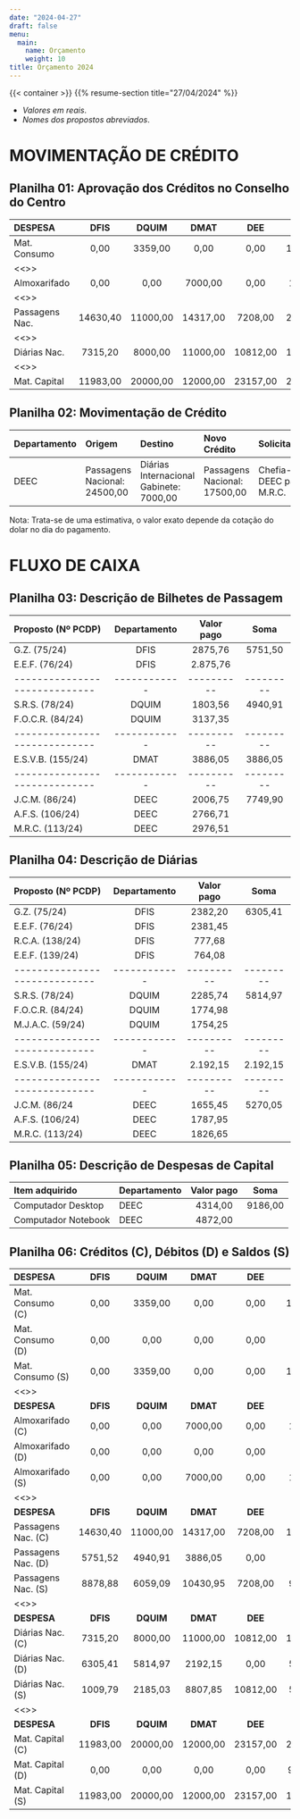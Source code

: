 ```yaml
---
date: "2024-04-27"
draft: false
menu:
  main:
    name: Orçamento
    weight: 10
title: Orçamento 2024
---
```


{{< container >}}
    {{% resume-section title="27/04/2024" %}}
 


- _Valores em reais_.
- _Nomes dos propostos abreviados_.



# MOVIMENTAÇÃO DE CRÉDITO


## Planilha 01: Aprovação dos Créditos no Conselho do Centro

|DESPESA            |DFIS      |DQUIM     |DMAT      |DEE       |DEEC      |DCC       |DAU       |Centro    |
|:----------------  |:-----:   |:-----:   |:-----:   |:-----:   |:-----:   |:-----:   |:-----:   |:-----:   |
|Mat. Consumo       |0,00      |3359,00   |0,00      |0,00      |11000,00  |0,00      |3500,00   |4000,00   |
|<<>>               |          |          |          |          |          |          |          |          |
|Almoxarifado       |0,00      |0,00      |7000,00   |0,00      |1500,00   |1936,25   |3500,00   |10000,00  |
|<<>>               |          |          |          |          |          |          |          |          |
|Passagens Nac.     |14630,40  |11000,00  |14317,00  |7208,00   |24500,00  |16000,00  |8000,00   |8000,00   |
|<<>>               |          |          |          |          |          |          |          |          |
|Diárias Nac.       |7315,20   |8000,00   |11000,00  |10812,00  |10500,00  |20000,00  |8000,00   |7353,39   |
|<<>>               |          |          |          |          |          |          |          |          |
|Mat. Capital       |11983,00  |20000,00  |12000,00  |23157,00  |25057,00  |0,00      |13644,00  |5725,00   |




## Planilha 02: Movimentação de Crédito

|Departamento   |Origem         |Destino        |Novo Crédito   |Solicitante    |
|:--------------|:--------------|:--------------|:--------------|:--------------|
|DEEC|Passagens Nacional: 24500,00|Diárias Internacional Gabinete: 7000,00|Passagens Nacional: 17500,00|Chefia--DEEC para M.R.C.|


Nota: Trata-se de uma estimativa, o valor exato depende da cotação do dolar no dia do pagamento.




# FLUXO DE CAIXA


## Planilha 03: Descrição de Bilhetes de Passagem

| Proposto (Nº PCDP)            | Departamento | Valor pago | Soma      |
|:----------------------------- | :----------: | :--------: | :-------: |
| G.Z. (75/24)                  | DFIS         | 2875,76    | 5751,50   |
| E.E.F. (76/24)                | DFIS         | 2.875,76   |           |
| ----------------------------- | ------------ | ---------- | --------- |
| S.R.S. (78/24)                | DQUIM        | 1803,56    | 4940,91   |
| F.O.C.R. (84/24)              | DQUIM        | 3137,35    |           |
| ----------------------------- | ------------ | ---------- | --------- |
| E.S.V.B. (155/24)             | DMAT         | 3886,05    | 3886,05   |
| ----------------------------- | ------------ | ---------- | --------- |
| J.C.M. (86/24)                | DEEC         | 2006,75    | 7749,90   |
| A.F.S. (106/24)               | DEEC         | 2766,71    |           |
| M.R.C. (113/24)               | DEEC         | 2976,51    |           |




## Planilha 04: Descrição de Diárias

| Proposto (Nº PCDP)            | Departamento | Valor pago | Soma      |
|:----------------------------- | :----------: | :--------: | :-------: |
| G.Z. (75/24)                  | DFIS         | 2382,20    | 6305,41   |
| E.E.F. (76/24)                | DFIS         | 2381,45    |           |
| R.C.A. (138/24)               | DFIS         | 777,68     |           |
| E.E.F. (139/24)               | DFIS         | 764,08     |           |
| ----------------------------- | ------------ | ---------- | --------- |
| S.R.S. (78/24)                | DQUIM        | 2285,74    | 5814,97   |
| F.O.C.R. (84/24)              | DQUIM        | 1774,98    |           |
| M.J.A.C. (59/24)              | DQUIM        | 1754,25    |           |
| ----------------------------- | ------------ | ---------- | --------- |
| E.S.V.B. (155/24)             | DMAT         | 2.192,15   | 2.192,15  |
| ----------------------------- | ------------ | ---------- | --------- |
| J.C.M. (86/24                 | DEEC         | 1655,45    | 5270,05   |
| A.F.S. (106/24)               | DEEC         | 1787,95    |           |
| M.R.C. (113/24)               | DEEC         | 1826,65    |           |




## Planilha 05: Descrição de Despesas de Capital

| Item adquirido                 | Departamento | Valor pago   | Soma         |
| :----------------------------- | :----------- | :----------: | :----------: |
| Computador Desktop             | DEEC         | 4314,00      | 9186,00      |
| Computador Notebook            | DEEC         | 4872,00      |              |


 

## Planilha 06: Créditos (C), Débitos (D) e Saldos (S)

|DESPESA            |DFIS      |DQUIM     |DMAT      |DEE       |DEEC      |DCC       |DAU       |Centro    |
|:----------------  |:-----:   |:-----:   |:-----:   |:-----:   |:-----:   |:-----:   |:-----:   |:-----:   |
|Mat. Consumo (C)   |0,00      |3359,00   |0,00      |0,00      |11000,00  |0,00      |3500,00   |4000,00   |
|Mat. Consumo (D)   |0,00      |0,00      |0,00      |0,00      |0,00      |0,00      |0,00      |0,00      |
|Mat. Consumo (S)   |0,00      |3359,00   |0,00      |0,00      |11000,00  |0,00      |3500,00   |4000,00   |
|<<>>               |          |          |          |          |          |          |          |          |
|**DESPESA**        |**DFIS**  |**DQUIM** |**DMAT**  |**DEE**   |**DEEC**  |**DCC**   |**DAU**   |**Centro**|
|Almoxarifado (C)   |0,00      |0,00      |7000,00   |0,00      |1500,00   |1936,25   |3500,00   |10000,00  |
|Almoxarifado (D)   |0,00      |0,00      |0,00      |0,00      |0,00      |0,00      |0,00      |0,00      |
|Almoxarifado (S)   |0,00      |0,00      |7000,00   |0,00      |1500,00   |1936,25   |3500,00   |10000,00  |
|<<>>               |          |          |          |          |          |          |          |          |
|**DESPESA**        |**DFIS**  |**DQUIM** |**DMAT**  |**DEE**   |**DEEC**  |**DCC**   |**DAU**   |**Centro**|
|Passagens Nac. (C) |14630,40  |11000,00  |14317,00  |7208,00   |17500,00  |16000,00  |8000,00   |8000,00   |
|Passagens Nac. (D) |5751,52   |4940,91   |3886,05   |0,00      |7749,9    |0,00      |0,00      |0,00      |
|Passagens Nac. (S) |8878,88   |6059,09   |10430,95  |7208,00   |9750,10   |16000,00  |8000,00   |8000,00   |
|<<>>               |          |          |          |          |          |          |          |          |
|**DESPESA**        |**DFIS**  |**DQUIM** |**DMAT**  |**DEE**   |**DEEC**  |**DCC**   |**DAU**   |**Centro**|
|Diárias Nac. (C)   |7315,20   |8000,00   |11000,00  |10812,00  |10500,00  |20000,00  |8000,00   |7353,39   |
|Diárias Nac. (D)   |6305,41   |5814,97   |2192,15   |0,00      |5270,05   |0,00      |0,00      |0,00      |
|Diárias Nac. (S)   |1009,79   |2185,03   |8807,85   |10812,00  |5229,95   |20000,00  |8000,00   |7353,39   |
|<<>>               |          |          |          |          |          |          |          |          |
|**DESPESA**        |**DFIS**  |**DQUIM** |**DMAT**  |**DEE**   |**DEEC**  |**DCC**   |**DAU**   |**Centro**|
|Mat. Capital (C)   |11983,00  |20000,00  |12000,00  |23157,00  |25057,00  |0,00      |13644,00  |5725,00   |
|Mat. Capital (D)   |0,00      |0,00      |0,00      |0,00      |9.186,00  |0,00      |0,00      |0,00      |
|Mat. Capital (S)   |11983,00  |20000,00  |12000,00  |23157,00  |15871,00  |0,00      |13644,00  |5725,00   |



